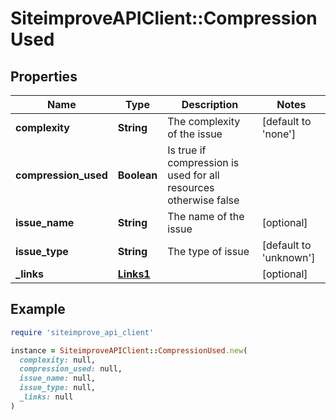 # SiteimproveAPIClient::CompressionUsed

## Properties

| Name | Type | Description | Notes |
| ---- | ---- | ----------- | ----- |
| **complexity** | **String** | The complexity of the issue | [default to &#39;none&#39;] |
| **compression_used** | **Boolean** | Is true if compression is used for all resources otherwise false |  |
| **issue_name** | **String** | The name of the issue | [optional] |
| **issue_type** | **String** | The type of issue | [default to &#39;unknown&#39;] |
| **_links** | [**Links1**](Links1.md) |  | [optional] |

## Example

```ruby
require 'siteimprove_api_client'

instance = SiteimproveAPIClient::CompressionUsed.new(
  complexity: null,
  compression_used: null,
  issue_name: null,
  issue_type: null,
  _links: null
)
```

